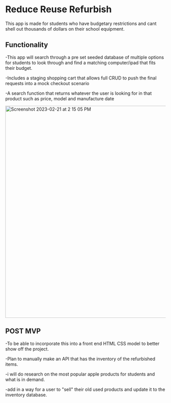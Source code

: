 
# Reduce Reuse Refurbish

This app is made for students who have budgetary restrictions and cant shell out thousands of dollars on their school equipment.

## Functionality

-This app will search through a pre set seeded database of multiple options for students to look through and find a matching computer/ipad that fits their budget.

-Includes a staging shopping cart that allows full CRUD to push the final requests into a mock checkout scenario

-A search function that returns whatever the user is looking for in that product such as price, model and manufacture date

<img width="666" alt="Screenshot 2023-02-21 at 2 15 05 PM" src="https://user-images.githubusercontent.com/123986048/220438082-16d1457f-15b9-4d34-a201-8b8ccd6ce6c2.png">

## POST MVP

-To be able to incorporate this into a front end HTML CSS model to better show off the project. 

-Plan to manually make an API that has the inventory of the refurbished items. 

-i will do research on the most popular apple products for students and what is in demand. 

-add in a way for a user to "sell" their old used products and update it to the inventory database.